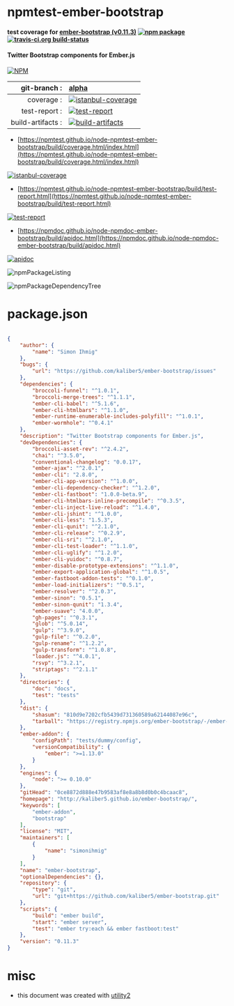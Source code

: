 # npmtest-ember-bootstrap

#### test coverage for  [ember-bootstrap (v0.11.3)](http://kaliber5.github.io/ember-bootstrap/)  [![npm package](https://img.shields.io/npm/v/npmtest-ember-bootstrap.svg?style=flat-square)](https://www.npmjs.org/package/npmtest-ember-bootstrap) [![travis-ci.org build-status](https://api.travis-ci.org/npmtest/node-npmtest-ember-bootstrap.svg)](https://travis-ci.org/npmtest/node-npmtest-ember-bootstrap)

#### Twitter Bootstrap components for Ember.js

[![NPM](https://nodei.co/npm/ember-bootstrap.png?downloads=true&downloadRank=true&stars=true)](https://www.npmjs.com/package/ember-bootstrap)

| git-branch : | [alpha](https://github.com/npmtest/node-npmtest-ember-bootstrap/tree/alpha)|
|--:|:--|
| coverage : | [![istanbul-coverage](https://npmtest.github.io/node-npmtest-ember-bootstrap/build/coverage.badge.svg)](https://npmtest.github.io/node-npmtest-ember-bootstrap/build/coverage.html/index.html)|
| test-report : | [![test-report](https://npmtest.github.io/node-npmtest-ember-bootstrap/build/test-report.badge.svg)](https://npmtest.github.io/node-npmtest-ember-bootstrap/build/test-report.html)|
| build-artifacts : | [![build-artifacts](https://npmtest.github.io/node-npmtest-ember-bootstrap/glyphicons_144_folder_open.png)](https://github.com/npmtest/node-npmtest-ember-bootstrap/tree/gh-pages/build)|

- [https://npmtest.github.io/node-npmtest-ember-bootstrap/build/coverage.html/index.html](https://npmtest.github.io/node-npmtest-ember-bootstrap/build/coverage.html/index.html)

[![istanbul-coverage](https://npmtest.github.io/node-npmtest-ember-bootstrap/build/screenCapture.buildCi.browser.%252Ftmp%252Fbuild%252Fcoverage.lib.html.png)](https://npmtest.github.io/node-npmtest-ember-bootstrap/build/coverage.html/index.html)

- [https://npmtest.github.io/node-npmtest-ember-bootstrap/build/test-report.html](https://npmtest.github.io/node-npmtest-ember-bootstrap/build/test-report.html)

[![test-report](https://npmtest.github.io/node-npmtest-ember-bootstrap/build/screenCapture.buildCi.browser.%252Ftmp%252Fbuild%252Ftest-report.html.png)](https://npmtest.github.io/node-npmtest-ember-bootstrap/build/test-report.html)

- [https://npmdoc.github.io/node-npmdoc-ember-bootstrap/build/apidoc.html](https://npmdoc.github.io/node-npmdoc-ember-bootstrap/build/apidoc.html)

[![apidoc](https://npmdoc.github.io/node-npmdoc-ember-bootstrap/build/screenCapture.buildCi.browser.%252Ftmp%252Fbuild%252Fapidoc.html.png)](https://npmdoc.github.io/node-npmdoc-ember-bootstrap/build/apidoc.html)

![npmPackageListing](https://npmtest.github.io/node-npmtest-ember-bootstrap/build/screenCapture.npmPackageListing.svg)

![npmPackageDependencyTree](https://npmtest.github.io/node-npmtest-ember-bootstrap/build/screenCapture.npmPackageDependencyTree.svg)



# package.json

```json

{
    "author": {
        "name": "Simon Ihmig"
    },
    "bugs": {
        "url": "https://github.com/kaliber5/ember-bootstrap/issues"
    },
    "dependencies": {
        "broccoli-funnel": "^1.0.1",
        "broccoli-merge-trees": "^1.1.1",
        "ember-cli-babel": "^5.1.6",
        "ember-cli-htmlbars": "^1.1.0",
        "ember-runtime-enumerable-includes-polyfill": "^1.0.1",
        "ember-wormhole": "^0.4.1"
    },
    "description": "Twitter Bootstrap components for Ember.js",
    "devDependencies": {
        "broccoli-asset-rev": "^2.4.2",
        "chai": "^3.5.0",
        "conventional-changelog": "0.0.17",
        "ember-ajax": "^2.0.1",
        "ember-cli": "2.8.0",
        "ember-cli-app-version": "^1.0.0",
        "ember-cli-dependency-checker": "^1.2.0",
        "ember-cli-fastboot": "1.0.0-beta.9",
        "ember-cli-htmlbars-inline-precompile": "^0.3.5",
        "ember-cli-inject-live-reload": "^1.4.0",
        "ember-cli-jshint": "^1.0.0",
        "ember-cli-less": "1.5.3",
        "ember-cli-qunit": "^2.1.0",
        "ember-cli-release": "^0.2.9",
        "ember-cli-sri": "^2.1.0",
        "ember-cli-test-loader": "^1.1.0",
        "ember-cli-uglify": "^1.2.0",
        "ember-cli-yuidoc": "^0.8.7",
        "ember-disable-prototype-extensions": "^1.1.0",
        "ember-export-application-global": "^1.0.5",
        "ember-fastboot-addon-tests": "^0.1.0",
        "ember-load-initializers": "^0.5.1",
        "ember-resolver": "^2.0.3",
        "ember-sinon": "0.5.1",
        "ember-sinon-qunit": "1.3.4",
        "ember-suave": "4.0.0",
        "gh-pages": "^0.3.1",
        "glob": "^5.0.14",
        "gulp": "^3.9.0",
        "gulp-file": "^0.2.0",
        "gulp-rename": "^1.2.2",
        "gulp-transform": "^1.0.8",
        "loader.js": "^4.0.1",
        "rsvp": "^3.2.1",
        "striptags": "^2.1.1"
    },
    "directories": {
        "doc": "docs",
        "test": "tests"
    },
    "dist": {
        "shasum": "810d9e7202cfb5439d731360589a62144087e96c",
        "tarball": "https://registry.npmjs.org/ember-bootstrap/-/ember-bootstrap-0.11.3.tgz"
    },
    "ember-addon": {
        "configPath": "tests/dummy/config",
        "versionCompatibility": {
            "ember": ">=1.13.0"
        }
    },
    "engines": {
        "node": ">= 0.10.0"
    },
    "gitHead": "0ce8872d888e47b9583af8e8a8b8d0b0c4bcaac8",
    "homepage": "http://kaliber5.github.io/ember-bootstrap/",
    "keywords": [
        "ember-addon",
        "bootstrap"
    ],
    "license": "MIT",
    "maintainers": [
        {
            "name": "simonihmig"
        }
    ],
    "name": "ember-bootstrap",
    "optionalDependencies": {},
    "repository": {
        "type": "git",
        "url": "git+https://github.com/kaliber5/ember-bootstrap.git"
    },
    "scripts": {
        "build": "ember build",
        "start": "ember server",
        "test": "ember try:each && ember fastboot:test"
    },
    "version": "0.11.3"
}
```



# misc
- this document was created with [utility2](https://github.com/kaizhu256/node-utility2)
